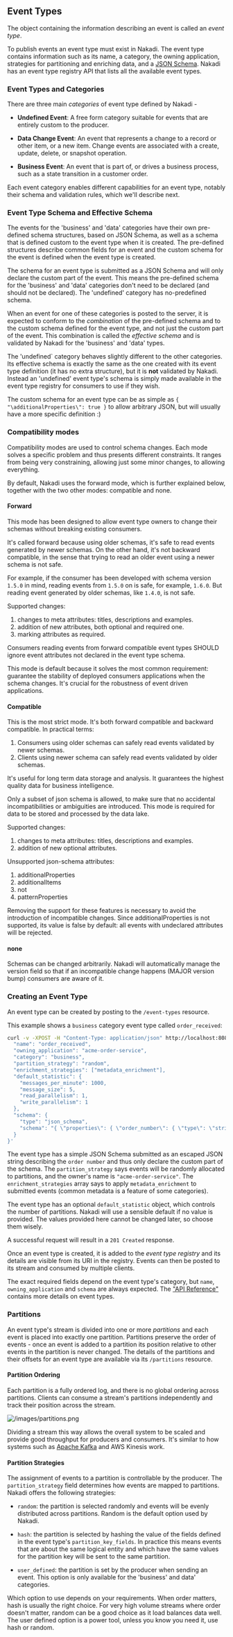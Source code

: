 ## Event Types

The object containing the information describing an event is called an
_event type_.

To publish events an event type must exist in Nakadi. The event type
contains information such as its name, a category, the owning application,
strategies for partitioning and enriching data, and a
[JSON Schema](http://json-schema.org/). Nakadi has an event type registry
API that lists all the available event types.

### Event Types and Categories

There are three main _categories_ of event type defined by Nakadi -

- **Undefined Event**: A free form category suitable for events that are entirely custom to the producer.

- **Data Change Event**: An event that represents a change to a record or other item, or a new item. Change events are associated with a create, update, delete, or snapshot operation.

- **Business Event**: An event that is part of, or drives a business process, such as a state transition in a customer order.

Each event category enables different capabilities for an event type, notably their schema and validation rules, which we'll describe next.

<a class="anchor" href="#effective-schema" id="effective-schema"></a>
### Event Type Schema and Effective Schema

The events for the 'business' and 'data' categories have their own pre-defined
schema structures, based on JSON Schema, as well as a schema that is defined
custom to the event type when it is created. The pre-defined structures
describe common fields for an event and the custom schema for the event is
defined when the event type is created.  

The schema for an event type is submitted as a JSON Schema and will only declare the custom part of the event. This means the pre-defined schema for
the 'business' and 'data' categories don't need to be declared (and should not
be declared). The 'undefined' category has no-predefined schema.

When an event for one of these categories is posted to the server, it is
expected to conform to the _combination_ of the pre-defined schema and to the
custom schema defined for the event type, and not just the custom part of the event. This combination is called the _effective schema_ and is validated by Nakadi for the 'business' and 'data' types.

The 'undefined` category behaves slightly different to the other categories. Its effective schema is exactly the same as the one created with its event type definition (it has no extra structure), but it is **not** validated by Nakadi. Instead an 'undefined' event type's schema is simply made available in the event type registry for consumers to use if they wish.

The custom schema for an event type can be as simple as
`{ "\additionalProperties\": true }` to allow arbitrary JSON, but will usually
have a more specific definition :)

### Compatibility modes

Compatibility modes are used to control schema changes. Each mode
solves a specific problem and thus presents different constraints. It
ranges from being very constraining, allowing just some minor changes,
to allowing everything.

By default, Nakadi uses the forward mode, which is further explained
below, together with the two other modes: compatible and none.

#### Forward

This mode has been designed to allow event type owners to change their
schemas without breaking existing consumers.

It's called forward because using older schemas, it's safe to read
events generated by newer schemas. On the other hand, it's not
backward compatible, in the sense that trying to read an older event
using a newer schema is not safe.

For example, if the consumer has been developed with schema version
`1.5.0` in mind, reading events from `1.5.0` on is safe, for example,
`1.6.0`. But reading event generated by older schemas, like `1.4.0`,
is not safe.

Supported changes:

1. changes to meta attributes: titles, descriptions and examples.
2. addition of new attributes, both optional and required one.
3. marking attributes as required.

Consumers reading events from forward compatible event types SHOULD
ignore event attributes not declared in the event type schema.

This mode is default because it solves the most common requirement:
guarantee the stability of deployed consumers applications when the
schema changes. It's crucial for the robustness of event driven
applications.

#### Compatible

This is the most strict mode. It's both forward compatible and
backward compatible. In practical terms:

1. Consumers using older schemas can safely read events validated by
   newer schemas.
2. Clients using newer schema can safely read events validated by
   older schemas.

It's useful for long term data storage and analysis. It guarantees the
highest quality data for business intelligence.

Only a subset of json schema is allowed, to make sure that no
accidental incompatibilities or ambiguities are introduced. This mode
is required for data to be stored and processed by the data lake.

Supported changes:

1. changes to meta attributes: titles, descriptions and examples.
2. addition of new optional attributes.

Unsupported json-schema attributes:

1. additionalProperties
2. additionalItems
3. not
4. patternProperties

Removing the support for these features is necessary to avoid the
introduction of incompatible changes. Since additionalProperties is
not supported, its value is false by default: all events with
undeclared attributes will be rejected.

#### none

Schemas can be changed arbitrarily. Nakadi will automatically manage
the version field so that if an incompatible change happens (MAJOR
version bump) consumers are aware of it.

### Creating an Event Type

An event type can be created by posting to the `/event-types` resource.

This example shows a `business` category event type called `order_received`:

```sh
curl -v -XPOST -H "Content-Type: application/json" http://localhost:8080/event-types -d '{
  "name": "order_received",
  "owning_application": "acme-order-service",
  "category": "business",
  "partition_strategy": "random",
  "enrichment_strategies": ["metadata_enrichment"],
  "default_statistic": {
    "messages_per_minute": 1000,	
    "message_size":	5,
    "read_parallelism":	1,
    "write_parallelism": 1
  },
  "schema": {
    "type": "json_schema",
    "schema": "{ \"properties\": { \"order_number\": { \"type\": \"string\" } } }"
  }
}'
```

The event type has a simple JSON Schema submitted as an escaped JSON string describing the `order number` and thus only declare the custom part of the schema. The `partition_strategy`
says events will be randomly allocated to partitions, and the owner's name is
`"acme-order-service"`. The `enrichment_strategies` array says to apply `metadata_enrichment` to submitted events (common metadata is a feature of some categories).

The event type has an optional `default_statistic` object, which controls the number of partitions. Nakadi will use a sensible default if no value is provided. The values provided here 
cannot be changed later, so choose them wisely. 

A successful request will result in a `201 Created` response.

Once an event type is created, it is added to the _event type registry_ and its details are visible from its URI in the registry. Events can then be posted to its stream and consumed by multiple clients.

The exact required fields depend on the event type's category, but `name`, `owning_application` and `schema` are always expected. The
["API Reference"](../api-spec-generated/overview.html) contains more details on event types.

### Partitions

An event type's stream is divided into one or more _partitions_ and each event is placed into exactly one partition. Partitions preserve the order of events - once an event is added to a partition its position relative to other events in the partition is never changed. The details of the partitions and their offsets for an event type are available via its `/partitions` resource.

#### Partition Ordering

Each partition is a fully ordered log, and there is no global ordering across partitions. Clients can consume a stream's partitions independently and track their position across the stream.

![/images/partitions.png](/docs/images/partitions.png)

Dividing a stream this way allows the overall system to be scaled and provide
good throughput for producers and consumers. It's similar to how systems such as [Apache Kafka](http://kafka.apache.org/documentation.html#intro_topics) and AWS Kinesis work.

#### Partition Strategies

The assignment of events to a partition is controllable by the producer. The
`partition_strategy` field determines how events are mapped to partitions. Nakadi offers the following strategies:

- `random`: the partition is selected randomly and events will be evenly distributed across partitions. Random is the default option used by Nakadi.

- `hash`: the partition is selected by hashing the value of the fields
  defined in the event type's `partition_key_fields`. In practice this means events that are about the same logical entity and which have the same values for the partition key will be sent to the same partition.

- `user_defined`: the partition is set by the producer when sending an event. This option is only available for the 'business' and data' categories.

Which option to use depends on your requirements. When order matters, hash is usually the right choice. For very high volume streams where order doesn't matter, random can be a good choice as it load balances data well. The user defined option is a power tool, unless you know you need it, use hash or random.
